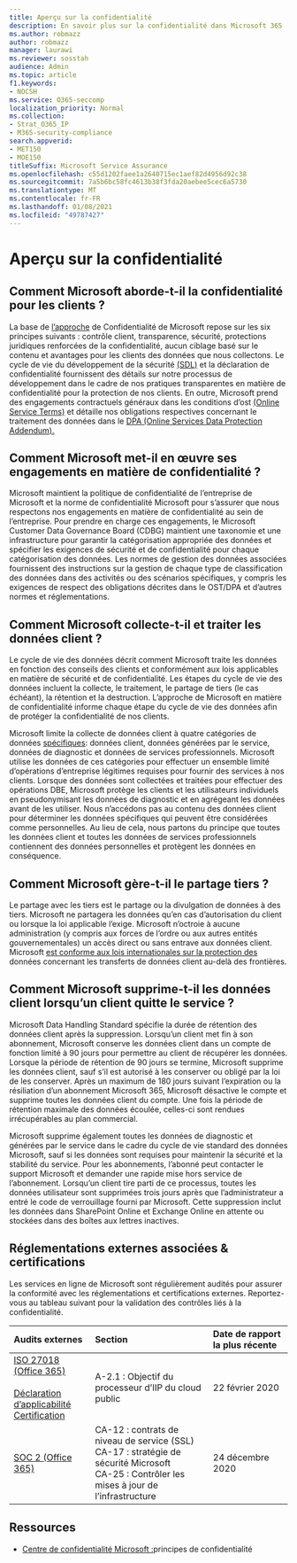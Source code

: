 ```yaml
---
title: Aperçu sur la confidentialité
description: En savoir plus sur la confidentialité dans Microsoft 365
ms.author: robmazz
author: robmazz
manager: laurawi
ms.reviewer: sosstah
audience: Admin
ms.topic: article
f1.keywords:
- NOCSH
ms.service: O365-seccomp
localization_priority: Normal
ms.collection:
- Strat_O365_IP
- M365-security-compliance
search.appverid:
- MET150
- MOE150
titleSuffix: Microsoft Service Assurance
ms.openlocfilehash: c55d1202faee1a2640715ec1aef82d4956d92c38
ms.sourcegitcommit: 7a5b6bc58fc4613b38f3fda20aebee5cec6a5730
ms.translationtype: MT
ms.contentlocale: fr-FR
ms.lasthandoff: 01/08/2021
ms.locfileid: "49787427"
---
```

# <a name="privacy-overview"></a>Aperçu sur la confidentialité

## <a name="how-does-microsoft-approach-privacy-for-customers"></a>Comment Microsoft aborde-t-il la confidentialité pour les clients ?

La base de [l’approche](https://privacy.microsoft.com/#whatinformationwecollectmodule) de Confidentialité de Microsoft repose sur les six principes suivants : contrôle client, transparence, sécurité, protections juridiques renforcées de la confidentialité, aucun ciblage basé sur le contenu et avantages pour les clients des données que nous collectons. Le cycle de vie du développement [](https://privacy.microsoft.com/privacystatement) de la sécurité [(SDL)](https://www.microsoft.com/securityengineering/sdl/) et la déclaration de confidentialité fournissent des détails sur notre processus de développement dans le cadre de nos pratiques transparentes en matière de confidentialité pour la protection de nos clients. En outre, Microsoft prend des engagements contractuels généraux dans les conditions d’ost [(Online Service Terms)](https://www.microsoft.com/licensing/product-licensing/products) et détaille nos obligations respectives concernant le traitement des données dans le [DPA (Online Services Data Protection Addendum).](https://www.microsoftvolumelicensing.com/DocumentSearch.aspx?Mode=3&DocumentTypeId=67)

## <a name="how-does-microsoft-implement-its-privacy-commitments"></a>Comment Microsoft met-il en œuvre ses engagements en matière de confidentialité ?

Microsoft maintient la politique de confidentialité de l’entreprise de Microsoft et la norme de confidentialité Microsoft pour s’assurer que nous respectons nos engagements en matière de confidentialité au sein de l’entreprise. Pour prendre en charge ces engagements, le Microsoft Customer Data Governance Board (CDBG) maintient une taxonomie et une infrastructure pour garantir la catégorisation appropriée des données et spécifier les exigences de sécurité et de confidentialité pour chaque catégorisation des données. Les normes de gestion des données associées fournissent des instructions sur la gestion de chaque type de classification des données dans des activités ou des scénarios spécifiques, y compris les exigences de respect des obligations décrites dans le OST/DPA et d’autres normes et réglementations.

## <a name="how-does-microsoft-collect-and-process-customer-data"></a>Comment Microsoft collecte-t-il et traiter les données client ?

Le cycle de vie des données décrit comment Microsoft traite les données en fonction des conseils des clients et conformément aux lois applicables en matière de sécurité et de confidentialité. Les étapes du cycle de vie des données incluent la collecte, le traitement, le partage de tiers (le cas échéant), la rétention et la destruction. L’approche de Microsoft en matière de confidentialité informe chaque étape du cycle de vie des données afin de protéger la confidentialité de nos clients.

Microsoft limite la collecte de données client à quatre catégories de données [spécifiques](https://www.microsoft.com/trust-center/privacy/customer-data-definitions?rtc=1): données client, données générées par le service, données de diagnostic et données de services professionnels. Microsoft utilise les données de ces catégories pour effectuer un ensemble limité d’opérations d’entreprise légitimes requises pour fournir des services à nos clients. Lorsque des données sont collectées et traitées pour effectuer des opérations DBE, Microsoft protège les clients et les utilisateurs individuels en pseudonymisant les données de diagnostic et en agrégeant les données avant de les utiliser. Nous n’accédons pas au contenu des données client pour déterminer les données spécifiques qui peuvent être considérées comme personnelles. Au lieu de cela, nous partons du principe que toutes les données client et toutes les données de services professionnels contiennent des données personnelles et protègent les données en conséquence.

## <a name="how-does-microsoft-handle-third-party-sharing"></a>Comment Microsoft gère-t-il le partage tiers ?

Le partage avec les tiers est le partage ou la divulgation de données à des tiers. Microsoft ne partagera les données qu’en cas d’autorisation du client ou lorsque la loi applicable l’exige. Microsoft n’octroie à aucune administration (y compris aux forces de l’ordre ou aux autres entités gouvernementales) un accès direct ou sans entrave aux données client. Microsoft [est conforme aux lois internationales sur la protection des](https://www.microsoft.com/trust-center/privacy/data-location) données concernant les transferts de données client au-delà des frontières.

## <a name="how-does-microsoft-delete-customer-data-when-a-customer-leaves-the-service"></a>Comment Microsoft supprime-t-il les données client lorsqu’un client quitte le service ?

Microsoft Data Handling Standard spécifie la durée de rétention des données client après la suppression. Lorsqu’un client met fin à son abonnement, Microsoft conserve les données client dans un compte de fonction limité à 90 jours pour permettre au client de récupérer les données. Lorsque la période de rétention de 90 jours se termine, Microsoft supprime les données client, sauf s’il est autorisé à les conserver ou obligé par la loi de les conserver. Après un maximum de 180 jours suivant l’expiration ou la résiliation d’un abonnement Microsoft 365, Microsoft désactive le compte et supprime toutes les données client du compte. Une fois la période de rétention maximale des données écoulée, celles-ci sont rendues irrécupérables au plan commercial.

Microsoft supprime également toutes les données de diagnostic et générées par le service dans le cadre du cycle de vie standard des données Microsoft, sauf si les données sont requises pour maintenir la sécurité et la stabilité du service. Pour les abonnements, l’abonné peut contacter le support Microsoft et demander une rapide mise hors service de l’abonnement. Lorsqu’un client tire parti de ce processus, toutes les données utilisateur sont supprimées trois jours après que l’administrateur a entré le code de verrouillage fourni par Microsoft. Cette suppression inclut les données dans SharePoint Online et Exchange Online en attente ou stockées dans des boîtes aux lettres inactives.

## <a name="related-external-regulations--certifications"></a>Réglementations externes associées & certifications

Les services en ligne de Microsoft sont régulièrement audités pour assurer la conformité avec les réglementations et certifications externes. Reportez-vous au tableau suivant pour la validation des contrôles liés à la confidentialité.

| **Audits externes** | **Section** | **Date de rapport la plus récente** |
|:--------------------|:------------|:-----------------------|  
| [ISO 27018 (Office 365)](https://servicetrust.microsoft.com/ViewPage/MSComplianceGuideV3?command=Download&downloadType=Document&downloadId=d7864d4f-e053-4cc4-a964-fa526d07c3be&tab=7027ead0-3d6b-11e9-b9e1-290b1eb4cdeb&docTab=7027ead0-3d6b-11e9-b9e1-290b1eb4cdeb_ISO_Reports) <br><br> [Déclaration d’applicabilité](https://servicetrust.microsoft.com/ViewPage/MSComplianceGuide?command=Download&downloadType=Document&downloadId=8ee1e46b-2ada-4e7b-bb7d-4c55a8cb6fcd&docTab=4ce99610-c9c0-11e7-8c2c-f908a777fa4d_ISO_Reports) <br> [Certification](https://servicetrust.microsoft.com/ViewPage/MSComplianceGuideV3?command=Download&downloadType=Document&downloadId=43e89534-f48d-42ea-a7a7-3523ff516036&tab=7027ead0-3d6b-11e9-b9e1-290b1eb4cdeb&docTab=7027ead0-3d6b-11e9-b9e1-290b1eb4cdeb_ISO_Reports) | A-2.1 : Objectif du processeur d’IIP du cloud public | 22 février 2020 |
| [SOC 2 (Office 365)](https://servicetrust.microsoft.com/ViewPage/MSComplianceGuideV3?command=Download&downloadType=Document&downloadId=a73c1738-7892-42b7-acd3-87b6371c53f6&tab=7027ead0-3d6b-11e9-b9e1-290b1eb4cdeb&docTab=7027ead0-3d6b-11e9-b9e1-290b1eb4cdeb_SOC_%2F_SSAE_16_Reports) | CA-12 : contrats de niveau de service (SSL) <br> CA-17 : stratégie de sécurité Microsoft <br> CA-25 : Contrôler les mises à jour de l’infrastructure | 24 décembre 2020 |

## <a name="resources"></a>Ressources

- [Centre de confidentialité Microsoft :](https://www.microsoft.com/trust-center/privacy)principes de confidentialité
